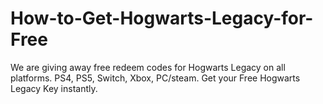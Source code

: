 # How-to-Get-Hogwarts-Legacy-for-Free
We are giving away free redeem codes for Hogwarts Legacy on all platforms. PS4, PS5, Switch, Xbox, PC/steam. Get your Free Hogwarts Legacy Key instantly.
